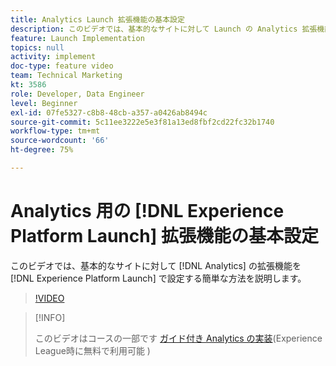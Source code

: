 ```yaml
---
title: Analytics Launch 拡張機能の基本設定
description: このビデオでは、基本的なサイトに対して Launch の Analytics 拡張機能を設定する簡単な方法を説明します。
feature: Launch Implementation
topics: null
activity: implement
doc-type: feature video
team: Technical Marketing
kt: 3586
role: Developer, Data Engineer
level: Beginner
exl-id: 07fe5327-c8b8-48cb-a357-a0426ab8494c
source-git-commit: 5c11ee3222e5e3f81a13ed8fbf2cd22fc32b1740
workflow-type: tm+mt
source-wordcount: '66'
ht-degree: 75%

---
```


# Analytics 用の [!DNL Experience Platform Launch] 拡張機能の基本設定

このビデオでは、基本的なサイトに対して [!DNL Analytics] の拡張機能を [!DNL Experience Platform Launch] で設定する簡単な方法を説明します。

>[!VIDEO](https://video.tv.adobe.com/v/28751/?quality=12)

>[!INFO]
>
> このビデオはコースの一部です [ガイド付き Analytics の実装](https://experienceleague.adobe.com/?recommended=Analytics-D-1-2019.1)(Experience League時に無料で利用可能 )